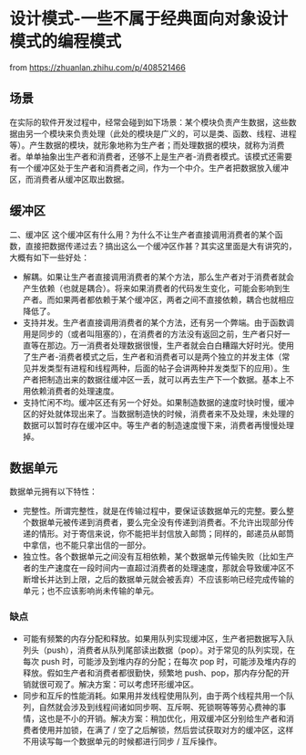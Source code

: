 # 设计模式-一些不属于经典面向对象设计模式的编程模式

from https://zhuanlan.zhihu.com/p/408521466

## 场景

在实际的软件开发过程中，经常会碰到如下场景：某个模块负责产生数据，这些数据由另一个模块来负责处理（此处的模块是广义的，可以是类、函数、线程、进程等）。产生数据的模块，就形象地称为生产者；而处理数据的模块，就称为消费者。单单抽象出生产者和消费者，还够不上是生产者-消费者模式。该模式还需要有一个缓冲区处于生产者和消费者之间，作为一个中介。生产者把数据放入缓冲区，而消费者从缓冲区取出数据。

## 缓冲区

二、缓冲区
这个缓冲区有什么用？为什么不让生产者直接调用消费者的某个函数，直接把数据传递过去？搞出这么一个缓冲区作甚？其实这里面是大有讲究的，大概有如下一些好处：

- 解耦。如果让生产者直接调用消费者的某个方法，那么生产者对于消费者就会产生依赖（也就是耦合）。将来如果消费者的代码发生变化，可能会影响到生产者。而如果两者都依赖于某个缓冲区，两者之间不直接依赖，耦合也就相应降低了。
- 支持并发。生产者直接调用消费者的某个方法，还有另一个弊端。由于函数调用是同步的（或者叫阻塞的），在消费者的方法没有返回之前，生产者只好一直等在那边。万一消费者处理数据很慢，生产者就会白白糟蹋大好时光。使用了生产者-消费者模式之后，生产者和消费者可以是两个独立的并发主体（常见并发类型有进程和线程两种，后面的帖子会讲两种并发类型下的应用）。生产者把制造出来的数据往缓冲区一丢，就可以再去生产下一个数据。基本上不用依赖消费者的处理速度。
- 支持忙闲不均。缓冲区还有另一个好处。如果制造数据的速度时快时慢，缓冲区的好处就体现出来了。当数据制造快的时候，消费者来不及处理，未处理的数据可以暂时存在缓冲区中。等生产者的制造速度慢下来，消费者再慢慢处理掉。

## 数据单元

数据单元拥有以下特性：

- 完整性。所谓完整性，就是在传输过程中，要保证该数据单元的完整。要么整个数据单元被传递到消费者，要么完全没有传递到消费者。不允许出现部分传递的情形。对于寄信来说，你不能把半封信放入邮筒；同样的，邮递员从邮筒中拿信，也不能只拿出信的一部分。
- 独立性。各个数据单元之间没有互相依赖，某个数据单元传输失败（比如生产者的生产速度在一段时间内一直超过消费者的处理速度，那就会导致缓冲区不断增长并达到上限，之后的数据单元就会被丢弃）不应该影响已经完成传输的单元；也不应该影响尚未传输的单元。

### 缺点

- 可能有频繁的内存分配和释放。如果用队列实现缓冲区，生产者把数据写入队列头（push），消费者从队列尾部读出数据（pop）。对于常见的队列实现，在每次 push 时，可能涉及到堆内存的分配；在每次 pop 时，可能涉及堆内存的释放。假如生产者和消费者都很勤快，频繁地 push、pop，那内存分配的开销就很可观了。解决方案：可以考虑环形缓冲区。
- 同步和互斥的性能消耗。如果用并发线程使用队列，由于两个线程共用一个队列，自然就会涉及到线程间诸如同步啊、互斥啊、死锁啊等等劳心费神的事情，这也是不小的开销。解决方案：稍加优化，用双缓冲区分别给生产者和消费者使用并加锁，在满了 / 空了之后解锁，然后尝试获取对方的缓冲区，这样不用读写每一个数据单元的时候都进行同步 / 互斥操作。